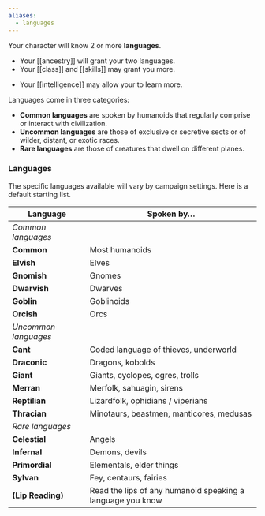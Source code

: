 ```yaml
---
aliases:
  - languages
---
```


Your character will know 2 or more **languages**. 

* Your [[ancestry]] will grant your two languages. 
* Your [[class]] and [[skills]] may grant you more.
- Your [[intelligence]] may allow your to learn more.

Languages come in three categories:

* **Common languages** are spoken by humanoids that regularly comprise or interact with civilization. 
* **Uncommon languages** are those of exclusive or secretive sects or of wilder, distant, or exotic races.  
* **Rare languages** are those of creatures that dwell on different planes.

### Languages

The specific languages available will vary by campaign settings.  Here is a default starting list.

| Language             | Spoken by…                                                 |
| -------------------- | ---------------------------------------------------------- |
| *Common languages*   |                                                            |
| **Common**           | Most humanoids                                             |
| **Elvish**           | Elves                                                      |
| **Gnomish**          | Gnomes                                                     |
| **Dwarvish**         | Dwarves                                                    |
| **Goblin**           | Goblinoids                                                 |
| **Orcish**           | Orcs                                                       |
| *Uncommon languages* |                                                            |
| **Cant**             | Coded language of thieves, underworld                      |
| **Draconic**         | Dragons, kobolds                                           |
| **Giant**            | Giants, cyclopes, ogres, trolls                            |
| **Merran**           | Merfolk, sahuagin, sirens                                  |
| **Reptilian**        | Lizardfolk, ophidians / viperians                          |
| **Thracian**         | Minotaurs, beastmen, manticores, medusas                   |
| *Rare languages*     |                                                            |
| **Celestial**        | Angels                                                     |
| **Infernal**         | Demons, devils                                             |
| **Primordial**       | Elementals, elder things                                   |
| **Sylvan**           | Fey, centaurs, fairies                                     |
| **(Lip Reading)**    | Read the lips of any humanoid speaking a language you know |

